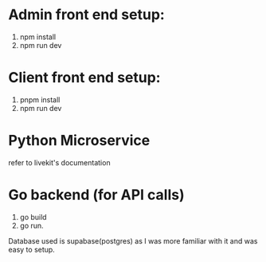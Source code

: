 # Admin front end setup:
1. npm install
2. npm run dev

# Client front end setup:
1. pnpm install
2. npm run dev

# Python Microservice
refer to livekit's documentation

# Go backend (for API calls)
1. go build
2. go run.

Database used is supabase(postgres) as I was more familiar with it and was easy to setup.
